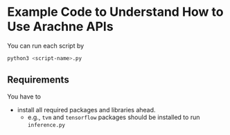 # Example Code to Understand How to Use Arachne APIs

You can run each script by

```sh
python3 <script-name>.py
```

## Requirements

You have to
* install all required packages and libraries ahead.
    * e.g., `tvm` and `tensorflow` packages should be installed to run `inference.py`
